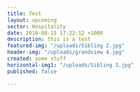 ```yaml
---
title: Test
layout: upcoming
sector: Hospitality
date: 2018-08-15 17:22:12 +1000
description: this is a test
featured-img: "/uploads/Sibling 2.jpg"
header-img: "/uploads/grandview 4.jpg"
created: some stuff
horizontal-img1: "/uploads/Sibling 3.jpg"
published: false

---
```

